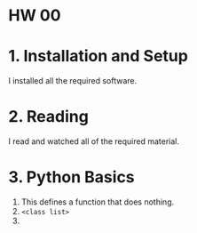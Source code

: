 # HW 00


# 1. Installation and Setup

I installed all the required software.

# 2. Reading

I read and watched all of the required material.

# 3. Python Basics

 1. This defines a function that does nothing.
 2. `<class list>`
 3.
